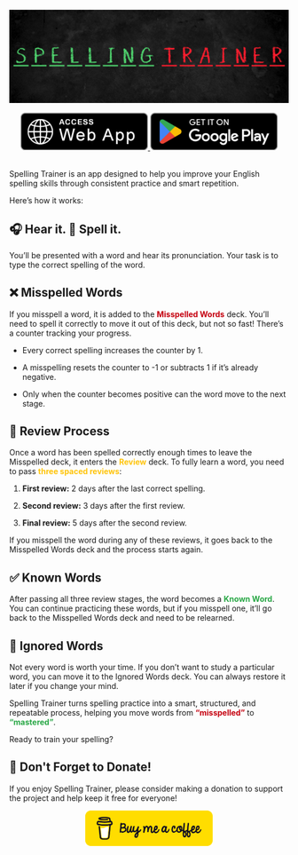 ![Spelling Trainer](./resources/banner.png "Spelling Trainer")

<div align="center">
	<a href="https://spellingtrainer.lrv.dev.br" target="blank">
		<img src="./src/assets/access-web-app.png" alt="Access Web App" width="230">
	</a>
	<a href="https://play.google.com/store/apps/details?id=br.dev.lrv.spellingtrainer" target="blank">
		<img src="./src/assets/get-it-on-google-play.png" alt="Get it on Google Play" width="230">
	</a>
</div><br>

Spelling Trainer is an app designed to help you improve your English spelling skills through consistent practice and smart repetition.

Here’s how it works:

## 🎧 Hear it. 📝 Spell it.

You’ll be presented with a word and hear its pronunciation. Your task is to type the correct spelling of the word.

## ❌ Misspelled Words

If you misspell a word, it is added to the <b style="color: #C5000F">Misspelled Words</b> deck. You’ll need to spell it correctly to move it out of this deck, but not so fast! There’s a counter tracking your progress.

- Every correct spelling increases the counter by 1.

- A misspelling resets the counter to -1 or subtracts 1 if it’s already negative.

- Only when the counter becomes positive can the word move to the next stage.

## 🔁 Review Process

Once a word has been spelled correctly enough times to leave the Misspelled deck, it enters the <b style="color: #FFC409">Review</b> deck. To fully learn a word, you need to pass <b style="color: #FFC409">three spaced reviews</b>:

1. <b>First review:</b> 2 days after the last correct spelling.

2. <b>Second review:</b> 3 days after the first review.

3. <b>Final review:</b> 5 days after the second review.

If you misspell the word during any of these reviews, it goes back to the Misspelled Words deck and the process starts again.

## ✅ Known Words

After passing all three review stages, the word becomes a <b style="color: #28A745">Known Word</b>. You can continue practicing these words, but if you misspell one, it’ll go back to the Misspelled Words deck and need to be relearned.

## 🙈 Ignored Words

Not every word is worth your time. If you don’t want to study a particular word, you can move it to the Ignored Words deck. You can always restore it later if you change your mind.

Spelling Trainer turns spelling practice into a smart, structured, and repeatable process, helping you move words from <b style="color: #C5000F">“misspelled”</b> to <b style="color: #28A745">“mastered”</b>.

Ready to train your spelling?

## 💸 Don't Forget to Donate!

If you enjoy Spelling Trainer, please consider making a donation to support the project and help keep it free for everyone!

<div align="center">
	<a href="https://www.buymeacoffee.com/lucasrv" target="blank">
		<img src="./src/assets/default-yellow.webp" alt="Buy Me A Coffee" width="230">
	</a>
</div>
